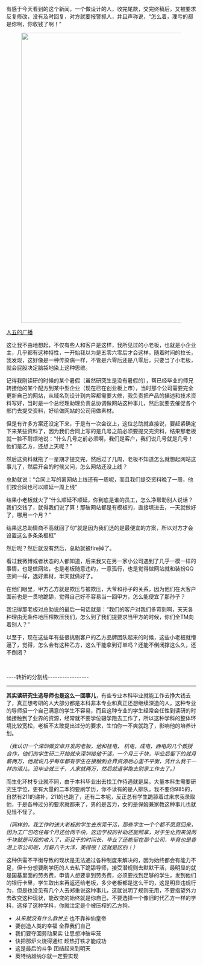 <p>有感于今天看到的这个新闻，一个做设计的人，收完尾款，交完终稿后，又被要求反复修改，没有及时回复，对方就要报警抓人，并且声称说，“怎么着，理亏的都是你啊，你收钱了啊！”</p><figure><img src="https://pic4.zhimg.com/v2-ee01b0b0c2eb41f0f274bd5b7ea0cd93_b.jpg" data-caption="" data-rawwidth="768" data-rawheight="568" class="origin_image zh-lightbox-thumb" width="768" data-original="https://pic4.zhimg.com/v2-ee01b0b0c2eb41f0f274bd5b7ea0cd93_r.jpg"/></figure><p><a href="https://link.zhihu.com/?target=https%3A//www.douban.com/people/human5/status/2054731492/" class=" wrap external" target="_blank" rel="nofollow noreferrer">人五的广播</a></p><p>这让我不由地想起，不仅有些人和客户是这样，我所见过的小老板，也就是小企业主，几乎都有这种特性，一开始我以为是五零六零后才会这样，随着时间的拉长，我发现，这好像是一种传染病一样，不管是六零后还是八零后，只要当了小老板，就会屁股决定脑袋地染上这种思维。</p><p>记得我刚读研的时候的某个暑假（虽然研究生是没有暑假的），帮已经毕业的师兄转接他的某个配方到某中型企业（现在已在创业板上市），当时那个公司需要完全更新自己的网站，从域名到设计到内容都需要大修，我负责把产品的描述和技术资料写好，当时是一个总经理助理负责总协调做网站这种事儿，然后就要去催促各个部门去提交资料，好给做网站的公司用做素材。</p><p>但是有许多方案还没定下来，于是有一次会议上，这位总助就直接说，要赶紧确定下来某些资料了，因为我们合同上写的是几号之前必须要提交完资料，结果那老板就一脸不耐烦地说：“什么几号之前必须啊，我们是客户，我们说几号就是几号！他们是乙方，还想上天呢？”</p><p>然后这资料就拖了一星期才提交完，然后过了几周，老板不知道怎么就想起网站这事儿了，然后开会的时候又问，怎么网站还没上线？</p><p>总助就说：“合同上写的离网站上线还有一周呢，而且我们提交资料晚了一周，他们按合同也可以顺延一周上线”</p><p>结果小老板就火了“什么顺延不顺延，你到底是谁的员工，怎么净帮助别人说话？我们交钱了，就得我们说了算！那破网站都是有模板的，直接填进去，一天就做好了，哪用一个月？”</p><p>结果这总助情商不高就回了句“就是因为我们选的是最便宜的方案，所以对方才会设置这么多条条框框”</p><p>然后呢？然后就没有然后，总助就被fire掉了。</p><p>看过我微博或者状态的人都知道，后来我又在另一家小公司遇到了几乎一模一样的事情，也是做网站，也是老板随意违约，一意孤行，也是觉得做网站就和装扮QQ空间一样，选好素材，半天就做好了。</p><p>在他们眼里，甲方乙方就是欺压与被欺压，大爷和孙子的关系，因为他们在大客户面前也是一贯地跪舔，觉得自己好不容易当一回甲方，怎么能便宜了那孙子？</p><p>我记得那老板对总助说的最后一句话就是：“我们的客户对我们多苛刻啊，天天各种理由无条件地压榨欺压我们，怎么到了我们提要求当甲方的时候，你们全TM向着别人？”</p><p>以至于，现在这些年有些很挑剔客户的乙方品牌团队起来的时候，这些小老板就懵逼了，觉得，怎么会有这种乙方，这么干能拿到订单吗？还能不倒闭撑这么久，还不倒闭？</p><p class="ztext-empty-paragraph"><br/></p><p>----转折的分割线-----------------</p><hr/><p><b>其实读研究生选导师也是这么一回事儿</b>，有些专业本科毕业就能工作去挣大钱去了，真正想考研的人大部分都是本科非本专业和真正还想继续深造的人，这种专业的导师招一个自己满意的学生不容易，而且这种专业的学生经常会任性到读研的时候接触到了业界的资源，经常就不要学位辍学跑去工作了，所以这种学科的整体环境比较宽松，老板不太敢提出过分的要求，生怕你一不爽就跑了，影响他的培养计划。</p><p><i>（我认识一个深圳做安卓开发的老板，他和桂电， 杭电，成电，西电的几个教授合作，他们的学生研二开始就来深圳给他干活，一个月三千块，毕业后留下的就月薪两万，他就说几乎每年都有学生在接触到业界资源后心里不平衡，凭什么我干一样的活儿，没毕业就三千，人家就两万，然后就退学跑去别家工作去了。）</i></p><p>而生化环材专业就不同，由于本科毕业出去找工作待遇就是屎，大量本科生需要研究生学位，更有大量的二本狗要刷学历，你不读有的是人排队，我不要你985的，自然有211的递补，211的也跑了，还有二本呢，反正总有学生跪舔着过来求我录取他，于是各种过分的要求就都来了，男的是苦力，女的是保姆兼家教这种事儿也就见怪不怪了。</p><p><i>（同样的，我工作时送大老板的学生去东莞干活，那些学生一个个都不愿意回来，因为工厂包吃住每个月还给两千块，这边学校的补助还能照拿，对于生化狗来说两千块就是可观的收入了，而且干的时间长，毕业了还能留在那个公司，毕竟也是香港上市公司呢，月薪八千大洋，美得很！这就是区别！）</i></p><p>这种供需不平衡导致的现状是无法通过各种制度来解决的，因为始终都会有能力不足，但十分想要刷学历的人去私下跪舔导师，接受潜规则去默默干活，最明显的就是国基里面的劳务费，申请人想要拿到劳务费，必须要找到足够的学生，发到他们的银行卡里，学生取出来再返还给老板，多少老板都是这么干的，这是明显违规行为，但是也没见有几个人去郑重说这种事儿，这就说明了规则无用，不要指望外力去改变这种现状，能改变的始终就是你自己，不要选择一个像旧时代乙方一样的学科，选择了这种学科，你就注定是个被压榨的乙方狗。</p><ul><li><i>从来就没有什么救世主</i> 也不靠神仙皇帝</li><li>要创造人类的幸福 全靠我们自己</li><li>我们要夺回劳动果实 让思想冲破牢笼</li><li>快把那炉火烧得通红 趁热打铁才能成功</li><li>这是最后的斗争 团结起来到明天</li><li>英特纳雄纳尔就一定要实现</li></ul>